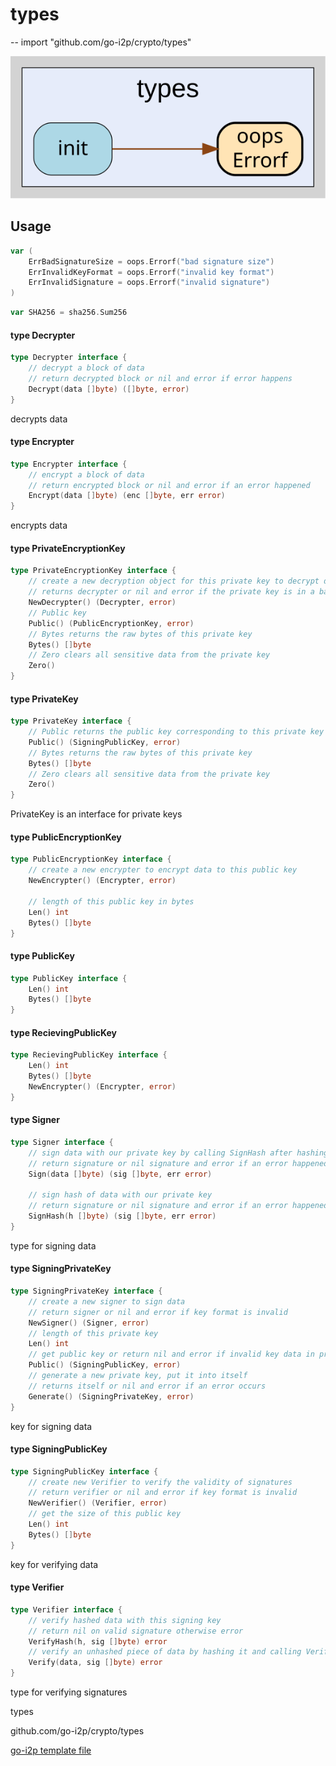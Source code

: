 # types
--
    import "github.com/go-i2p/crypto/types"

![types.svg](types.svg)



## Usage

```go
var (
	ErrBadSignatureSize = oops.Errorf("bad signature size")
	ErrInvalidKeyFormat = oops.Errorf("invalid key format")
	ErrInvalidSignature = oops.Errorf("invalid signature")
)
```

```go
var SHA256 = sha256.Sum256
```

#### type Decrypter

```go
type Decrypter interface {
	// decrypt a block of data
	// return decrypted block or nil and error if error happens
	Decrypt(data []byte) ([]byte, error)
}
```

decrypts data

#### type Encrypter

```go
type Encrypter interface {
	// encrypt a block of data
	// return encrypted block or nil and error if an error happened
	Encrypt(data []byte) (enc []byte, err error)
}
```

encrypts data

#### type PrivateEncryptionKey

```go
type PrivateEncryptionKey interface {
	// create a new decryption object for this private key to decrypt data encrypted to our public key
	// returns decrypter or nil and error if the private key is in a bad format
	NewDecrypter() (Decrypter, error)
	// Public key
	Public() (PublicEncryptionKey, error)
	// Bytes returns the raw bytes of this private key
	Bytes() []byte
	// Zero clears all sensitive data from the private key
	Zero()
}
```


#### type PrivateKey

```go
type PrivateKey interface {
	// Public returns the public key corresponding to this private key
	Public() (SigningPublicKey, error)
	// Bytes returns the raw bytes of this private key
	Bytes() []byte
	// Zero clears all sensitive data from the private key
	Zero()
}
```

PrivateKey is an interface for private keys

#### type PublicEncryptionKey

```go
type PublicEncryptionKey interface {
	// create a new encrypter to encrypt data to this public key
	NewEncrypter() (Encrypter, error)

	// length of this public key in bytes
	Len() int
	Bytes() []byte
}
```


#### type PublicKey

```go
type PublicKey interface {
	Len() int
	Bytes() []byte
}
```


#### type RecievingPublicKey

```go
type RecievingPublicKey interface {
	Len() int
	Bytes() []byte
	NewEncrypter() (Encrypter, error)
}
```


#### type Signer

```go
type Signer interface {
	// sign data with our private key by calling SignHash after hashing the data we are given
	// return signature or nil signature and error if an error happened
	Sign(data []byte) (sig []byte, err error)

	// sign hash of data with our private key
	// return signature or nil signature and error if an error happened
	SignHash(h []byte) (sig []byte, err error)
}
```

type for signing data

#### type SigningPrivateKey

```go
type SigningPrivateKey interface {
	// create a new signer to sign data
	// return signer or nil and error if key format is invalid
	NewSigner() (Signer, error)
	// length of this private key
	Len() int
	// get public key or return nil and error if invalid key data in private key
	Public() (SigningPublicKey, error)
	// generate a new private key, put it into itself
	// returns itself or nil and error if an error occurs
	Generate() (SigningPrivateKey, error)
}
```

key for signing data

#### type SigningPublicKey

```go
type SigningPublicKey interface {
	// create new Verifier to verify the validity of signatures
	// return verifier or nil and error if key format is invalid
	NewVerifier() (Verifier, error)
	// get the size of this public key
	Len() int
	Bytes() []byte
}
```

key for verifying data

#### type Verifier

```go
type Verifier interface {
	// verify hashed data with this signing key
	// return nil on valid signature otherwise error
	VerifyHash(h, sig []byte) error
	// verify an unhashed piece of data by hashing it and calling VerifyHash
	Verify(data, sig []byte) error
}
```

type for verifying signatures



types 

github.com/go-i2p/crypto/types

[go-i2p template file](/template.md)
